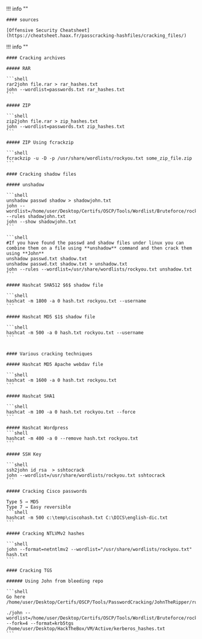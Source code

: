 !!! info ""

    #### sources
    
    [Offensive Security Cheatsheet](https://cheatsheet.haax.fr/passcracking-hashfiles/cracking_files/)


!!! info ""

    #### Cracking archives

    ##### RAR

    ```shell
    rar2john file.rar > rar_hashes.txt
    john --wordlist=passwords.txt rar_hashes.txt
    ```

    ##### ZIP

    ```shell
    zip2john file.rar > zip_hashes.txt
    john --wordlist=passwords.txt zip_hashes.txt
    ```

    ##### ZIP Using fcrackzip

    ```shell
    fcrackzip -u -D -p /usr/share/wordlists/rockyou.txt some_zip_file.zip
    ```

    #### Cracking shadow files 

    ##### unshadow

    ```shell
    unshadow passwd shadow > shadowjohn.txt
    john --wordlist=/home/user/Desktop/Certifs/OSCP/Tools/Wordlist/Bruteforce/rockyou.txt --rules shadowjohn.txt
    john --show shadowjohn.txt
    ```

    ```shell
    #If you have found the passwd and shadow files under linux you can combine them on a file using **unshadow** command and then crack them using **John**
    unshadow passwd.txt shadow.txt
    unshadow passwd.txt shadow.txt > unshadow.txt
    john --rules --wordlist=/usr/share/wordlists/rockyou.txt unshadow.txt
    ```

    ##### Hashcat SHA512 $6$ shadow file  

    ```shell
    hashcat -m 1800 -a 0 hash.txt rockyou.txt --username
    ```

    ##### Hashcat MD5 $1$ shadow file  

    ```shell
    hashcat -m 500 -a 0 hash.txt rockyou.txt --username
    ```


    #### Various cracking techniques 

    ##### Hashcat MD5 Apache webdav file  

    ```shell
    hashcat -m 1600 -a 0 hash.txt rockyou.txt
    ```

    ##### Hashcat SHA1  

    ```shell
    hashcat -m 100 -a 0 hash.txt rockyou.txt --force
    ```

    ##### Hashcat Wordpress  
    ```shell
    hashcat -m 400 -a 0 --remove hash.txt rockyou.txt
    ```

    ##### SSH Key

    ```shell
    ssh2john id_rsa  > sshtocrack
    john --wordlist=/usr/share/wordlists/rockyou.txt sshtocrack
    ```

    ##### Cracking Cisco passwords

    Type 5 → MD5
    Type 7 → Easy reversible
    ```shell
    hashcat -m 500 c:\temp\ciscohash.txt C:\DICS\english-dic.txt
    ```

    ##### Cracking NTLVMv2 hashes

    ```shell
    john --format=netntlmv2 --wordlist="/usr/share/wordlists/rockyou.txt" hash.txt 
    ```

    #### Cracking TGS 

    ###### Using John from bleeding repo

    ```shell
    Go here /home/user/Desktop/Certifs/OSCP/Tools/PasswordCracking/JohnTheRipper/run

    ./john --wordlist=/home/user/Desktop/Certifs/OSCP/Tools/Wordlist/Bruteforce/rockyou.txt --fork=4 --format=krb5tgs /home/user/Desktop/HackTheBox/VM/Active/kerberos_hashes.txt
    ```
